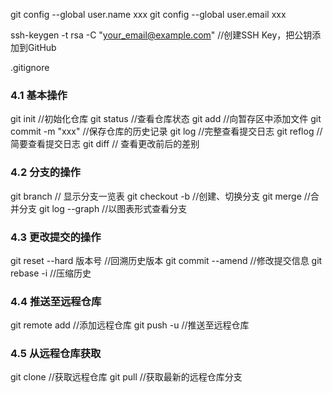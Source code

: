 git config --global user.name xxx
git config --global user.email xxx

ssh-keygen -t rsa -C "your_email@example.com" //创建SSH Key，把公钥添加到GitHub

.gitignore

### 4.1 基本操作

git init //初始化仓库
git status //查看仓库状态
git add //向暂存区中添加文件
git commit -m "xxx" //保存仓库的历史记录
git log //完整查看提交日志
git reflog //简要查看提交日志
git diff // 查看更改前后的差别

### 4.2 分支的操作

git branch // 显示分支一览表
git checkout -b //创建、切换分支
git merge //合并分支
git log --graph //以图表形式查看分支

### 4.3 更改提交的操作

git reset --hard 版本号 //回溯历史版本
git commit --amend //修改提交信息
git rebase -i //压缩历史

### 4.4 推送至远程仓库

git remote add //添加远程仓库
git push -u //推送至远程仓库


### 4.5 从远程仓库获取

git clone //获取远程仓库
git pull //获取最新的远程仓库分支
